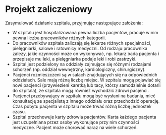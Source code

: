 # Projekt zaliczeniowy

Zasymulować działanie szpitala, przyjmując następujące założenia: 
* W szpitalu jest hospitalizowana pewna liczba pacjentów, pracuje w nim pewna liczba pracowników różnych kategorii. 
* Do pracowników szpitala zaliczają się lekarze różnych specjalności, pielęgniarki, salowe i ratownicy medyczni. Od rodzaju pracownika zależy, jakie czynności może on wykonywać, np. lekarz bada pacjenta i przepisuje mu leki, a pielęgniarka podaje leki i robi zastrzyki. 
* Szpital jest podzielony na oddziały zajmujące się różnymi rodzajami schorzeń (np. oddział wewnętrzny, kardiologiczny, chirurgiczny). 
* Pacjenci rozmieszczeni są w salach znajdujących się na odpowiednich oddziałach. Sale mają różną liczbę miejsc. W szpitalu mogą pojawiać się nowi pacjenci (przywiezieni karetką lub tacy, którzy samodzielnie dotarli do szpitala), ze szpitala mogą również wychodzić zdrowi pacjenci.
* Pacjenci przebywający w szpitalu mogą być wysłani na badania, mieć konsultację ze specjalistą z innego oddziału oraz przechodzić operację. Czas pobytu pacjenta w szpitalu może trwać różną liczbę jednostek czasu. 
* Szpital przechowuje karty zdrowia pacjentów. Karta każdego pacjenta jest uzupełniana przez osoby wykonujące przy nim czynności medyczne. Pacjent może chorować naraz na wiele schorzeń.